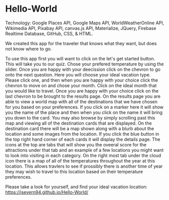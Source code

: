 # Hello-World
Technology: Google Places API, Google Maps API, WorldWeatherOnline API, Wikimedia API, Pixabay API, canvas.js API, Materialize, JQuery, Firebase Realtime Database, GitHub, CSS, & HTML.

We created this app for the traveler that knows what they want, but does not know where to go. 

To use this app first you will want to click on the let's get started button. This will take you to our quiz. Chose your prefered temperature by using the slider. Once you are happy with your deecission click on the chevron to go onto the next question. Here you will choose your ideal vacation type. Please click one, and then when you are happy with your choice click the chevron to move on and chose your month. Click on the ideal month that you would like to travel. Once you are happy with your choice click on the last chevron to be brought to the results page. On the results page you are able to view a world map with all of the destinations that we have chosen for you based on your preferences. If you click on a marker here it will show you the name of the place and then when you click on the name it will bring you down to the card. You may also browse by simply scrolling past this map and viewing all of the destination cards that are displayed. On the destination card there will be a map shown along with a blurb about the location and some images from the location. If you click the blue button in the top right hand corner of each cards it will display the details page. The icons at the top are tabs that will show you the oveeral score for the attractions under that tab and an example of a few locations you might want to look into visiting in each category. On the right most tab under the cloud icon there is a map of all of the temperatures throughout the year at this location. This allows travlers to see if prossibly there is another time of year they may wish to travel to this location based on their temperature preferences. 


Please take a look for yourself, and find your ideal vacation location: https://jsevern94.github.io/Hello-World/
